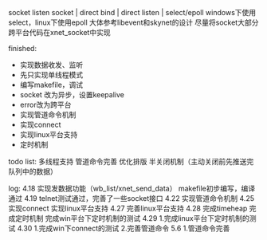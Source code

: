 socket listen
    socket | direct
    bind   | direct
    listen | select/epoll
windows下使用select，linux下使用epoll
大体参考libevent和skynet的设计
尽量将socket大部分跨平台代码在xnet_socket中实现

finished:
* 实现数据收发、监听
* 先只实现单线程模式
* 编写makefile，调试
* socket 改为异步，设置keepalive
* error改为跨平台
* 实现管道命令机制
* 实现connect
* 实现linux平台支持
* 定时机制

todo list:
多线程支持 管道命令完善
优化排版
半关闭机制（主动关闭前先推送完队列中的数据）

log:
4.18
实现发数据功能（wb_list/xnet_send_data）
makefile初步编写，编译通过
4.19
telnet测试通过，完善了一些socket接口
4.22
实现管道命令机制
4.25
实现connect
实现linux平台支持
4.27
完善linux平台支持
4.28
完成timeheap
完成定时机制
完成win平台下定时机制的测试
4.29
1.完成linux平台下定时机制的测试
4.30
1.完成win下connect的测试
2.完善管道命令
5.6
1.管道命令完善